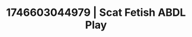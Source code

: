 ---
categories:
- Intimate storytelling
- Skin worship
- Satin sheets
- AI-generated
- Close contact
- Sapphic desires
- ASMR
- Cosplay
image: /assets/images/1746603044979.jpg
layout: post
seo:
  description: Featured content with sensual ABDL Play, Scat Fetish. HD images available.
  keywords: ABDL Play, Scat Fetish
  og_image: /assets/images/1746603044979.jpg
  schema_type: VisualArtwork
tags:
- '#1746603044979'
- Scat Fetish
- ABDL Play
title: 1746603044979 | Scat Fetish ABDL Play
---